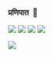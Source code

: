 ### प्रणिपात  🙏
[![](https://img.shields.io/badge/LinkedIn-iamkumargaurav-blue?logo=Linkedin&logoColor=blue&labelColor=black)](https://www.linkedin.com/in/iamkumar-gaurav/)
[![](https://img.shields.io/badge/Hotmail-iamkumar_gaurav@hotmail.com-red?logo=Microsoft%20outlook&logoColor=Red&labelColor=black)](iamkumar_gaurav@hotmail.com)
[![](https://img.shields.io/badge/Telegram-%40iamkumargaurav-blue?logo=Telegram&logoColor=blue&labelColor=black)](https://t.me/iamkumargaurav)
[![](https://img.shields.io/badge/HackerRank-@iamkumar_gaurav-brightgreen?logo=HackerRank&logoColor=Green&labelColor=black)](https://www.hackerrank.com/iamkumar_gaurav)


<!--
**Kumar-gaurav07/Kumar-gaurav07** is a ✨ _special_ ✨ repository because its `README.md` (this file) appears on your GitHub profile.

Here are some ideas to get you started:

- 🔭 I’m currently working on ...
- 🌱 I’m currently learning ...
- 👯 I’m looking to collaborate on ...
- 🤔 I’m looking for help with ...
- 💬 Ask me about ...
- 📫 How to reach me: ...
- 😄 Pronouns: ...
- ⚡ Fun fact: ...
-->
<img src="https://github-readme-stats.vercel.app/api?username=iamkumar-gaurav&&show_icons=true&theme=vue-dark">

